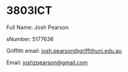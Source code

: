 # 3803ICT
Full Name: Josh Pearson

sNumber: 5177636  

Griffith email: josh.pearson@griffithuni.edu.au

Email: joshzpearson@gmail.com
